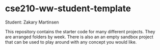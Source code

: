 # cse210-ww-student-template
Student: Zakary Martinsen

This repository contains the starter code for many different projects. They are arranged folders by week. There is also an an empty sandbox project that can be used to play around with any concept you would like.
